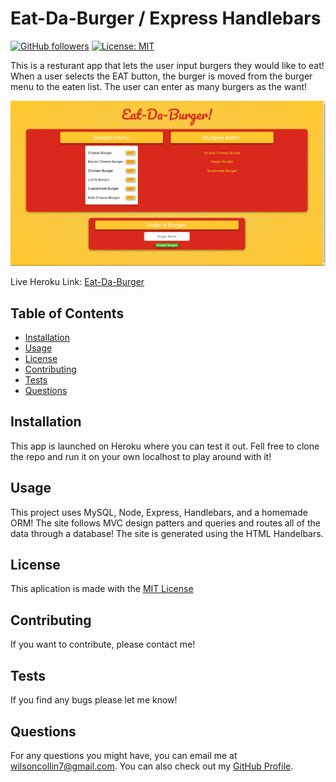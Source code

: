 # Eat-Da-Burger /  Express Handlebars 
  [![GitHub followers](https://img.shields.io/github/followers/wilsoncollin7.svg?style=social&label=Follow&maxAge=2592000)](https://github.com/wilsoncollin7?tab=followers) [![License: MIT](https://img.shields.io/badge/License-MIT-yellow.svg)](https://opensource.org/licenses/MIT)

  This is a resturant app that lets the user input burgers they would like to eat! When a user selects the EAT button, the burger is moved from the burger menu to the eaten list. The user can enter as many burgers as the want!

  <img src="public/photos/burger.JPG">
  
  Live Heroku Link: [Eat-Da-Burger](https://burger-express-collin.herokuapp.com/)

  ## Table of Contents

  - [Installation](#installation)
  - [Usage](#usage)
  - [License](#license)
  - [Contributing](#contributing)
  - [Tests](#tests)
  - [Questions](#questions)

  ## Installation

  This app is launched on Heroku where you can test it out. Fell free to clone the repo and run it on your own localhost to play around with it!

  ## Usage

  This project uses MySQL, Node, Express, Handlebars, and a homemade ORM! The site follows MVC design patters and queries and routes all of the data through a database! The site is generated using the HTML Handelbars.

  ## License

  This aplication is made with the [MIT License](https://opensource.org/licenses/MIT)

  ## Contributing

  If you want to contribute, please contact me!

  ## Tests

  If you find any bugs please let me know!

  ## Questions

  For any questions you might have, you can email me at wilsoncollin7@gmail.com. You can also check out my [GitHub Profile](https://github.com/wilsoncollin7).

